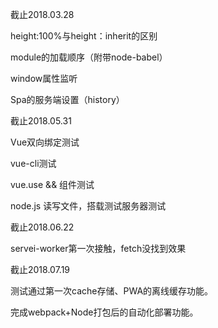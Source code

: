 截止2018.03.28

height:100%与height：inherit的区别

module的加载顺序（附带node-babel）

window属性监听

Spa的服务端设置（history）

截止2018.05.31

Vue双向绑定测试

vue-cli测试

vue.use && 组件测试

node.js 读写文件，搭载测试服务器测试

截止2018.06.22

servei-worker第一次接触，fetch没找到效果

截止2018.07.19

测试通过第一次cache存储、PWA的离线缓存功能。

完成webpack+Node打包后的自动化部署功能。
